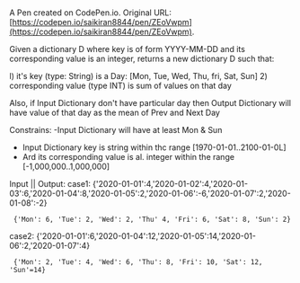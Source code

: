 #

A Pen created on CodePen.io. Original URL: [https://codepen.io/saikiran8844/pen/ZEoVwpm](https://codepen.io/saikiran8844/pen/ZEoVwpm).

Given a dictionary D where key is of form YYYY-MM-DD and its corresponding value
is an integer, returns a new dictionary D such that:

l) it's key (type: String) is a Day: [Mon, Tue, Wed, Thu, fri, Sat, Sun] 2) corresponding value (type INT) is sum of values on that day

Also, if Input Dictionary don't have particular day then Output Dictionary will have value
of that day as the mean of Prev and Next Day

Constrains:
 -Input Dictionary will have at least Mon & Sun
 - Input Dictionary key is string within thc range [1970-01-01..2100-01-0L]
 - Ard its corresponding value is al. integer within the range [-1,000,000..1,000,000]


Input || Output:
case1:
     {'2020-01-01':4,'2020-01-02':4,'2020-01-03':6,'2020-01-04':8,'2020-01-05':2,'2020-01-06':-6,'2020-01-07':2,'2020-01-08':-2}

     {'Mon': 6, 'Tue': 2, 'Wed': 2, 'Thu' 4, 'Fri': 6, 'Sat': 8, 'Sun': 2}

case2:
     {'2020-01-01':6,'2020-01-04':12,'2020-01-05':14,'2020-01-06':2,'2020-01-07':4}

     {'Mon': 2, 'Tue': 4, 'Wed': 6, 'Thu': 8, 'Fri': 10, 'Sat': 12, 'Sun'=14}
